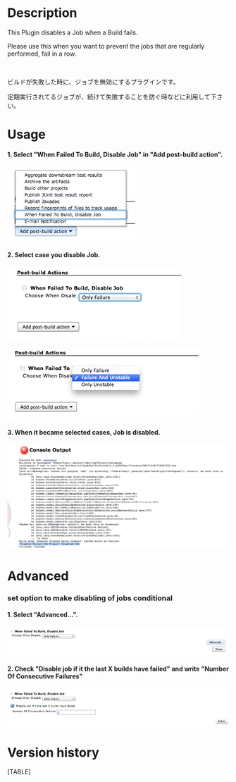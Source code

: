 # Description

This Plugin disables a Job when a Build fails.

Please use this when you want to prevent the jobs that are regularly
performed, fail in a row.

 

ビルドが失敗した時に、ジョブを無効にするプラグインです。

定期実行されてるジョブが、続けて失敗することを防ぐ時などに利用して下さい。

# Usage

#### 1. Select "When Failed To Build, Disable Job" in "Add post-build action".

![](docs/images/スクリーンショット_2013-10-14_20.45.30.png)

#### 2. Select case you disable Job.

![](docs/images/スクリーンショット_2013-10-14_20.46.46.png)

![](docs/images/スクリーンショット_2013-10-14_20.46.11.png)

#### 3. When it became selected cases, Job is disabled.

![](docs/images/スクリーンショット_2013-10-14_20.47.34.png)

# Advanced

### set option to make disabling of jobs conditional

#### 1. Select "Advanced...".

![](docs/images/スクリーンショット_2014-05-18_11.42.32.png)

#### 2. Check "Disable job if it the last X builds have failed" and write "Number Of Consecutive Failures"

![](docs/images/スクリーンショット_2014-05-18_11.38.11.png)

# Version history

[TABLE]
